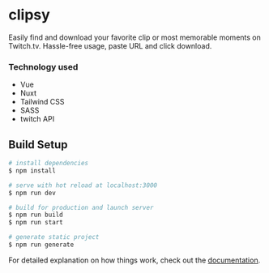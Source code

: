 # clipsy

Easily find and download your favorite clip or most memorable moments on Twitch.tv. Hassle-free usage, paste URL and click download.
      
### Technology used
+ Vue
+ Nuxt
+ Tailwind CSS
+ SASS
+ twitch API

## Build Setup
```bash
# install dependencies
$ npm install

# serve with hot reload at localhost:3000
$ npm run dev

# build for production and launch server
$ npm run build
$ npm run start

# generate static project
$ npm run generate
```

For detailed explanation on how things work, check out the [documentation](https://nuxtjs.org).

